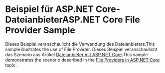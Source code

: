 # <a name="aspnet-core-file-provider-sample"></a><span data-ttu-id="8b813-101">Beispiel für ASP.NET Core-Dateianbieter</span><span class="sxs-lookup"><span data-stu-id="8b813-101">ASP.NET Core File Provider Sample</span></span>

<span data-ttu-id="8b813-102">Dieses Beispiel veranschaulicht die Verwendung des Dateianbieters.</span><span class="sxs-lookup"><span data-stu-id="8b813-102">This sample illustrates the use of File Provider.</span></span> <span data-ttu-id="8b813-103">Dieses Beispiel veranschaulicht das Szenario aus Artikel [Dateianbieter mit ASP.NET Core](https://docs.microsoft.com/aspnet/core/fundamentals/file-providers).</span><span class="sxs-lookup"><span data-stu-id="8b813-103">This sample demonstrates the scenario described in the [File Providers in ASP.NET Core](https://docs.microsoft.com/aspnet/core/fundamentals/file-providers) topic.</span></span>
